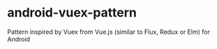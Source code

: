 # android-vuex-pattern
Pattern inspired by Vuex from Vue.js (similar to Flux, Redux or Elm) for Android
